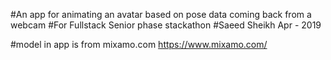 #An app for animating an avatar based on pose data coming back from a webcam
#For Fullstack Senior phase stackathon
#Saeed Sheikh Apr - 2019

#model in app is from mixamo.com https://www.mixamo.com/
